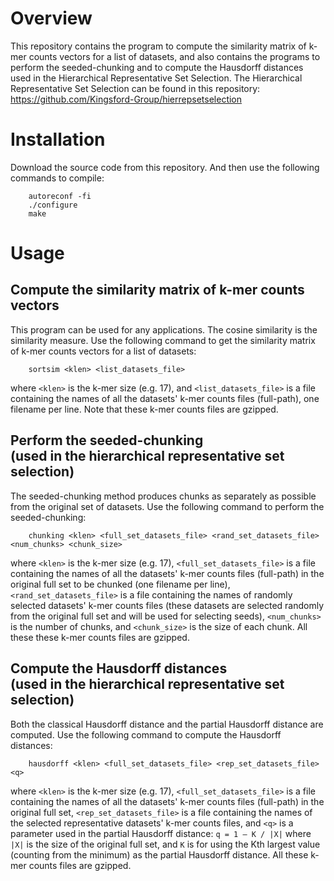 # Overview

This repository contains the program to compute the similarity matrix of k-mer counts vectors for a list of datasets, and also contains the programs to perform the seeded-chunking and to compute the Hausdorff distances used in the Hierarchical Representative Set Selection. The Hierarchical Representative Set Selection can be found in this repository: https://github.com/Kingsford-Group/hierrepsetselection
 

# Installation

Download the source code from this repository. And then use the following commands to compile:
```
    autoreconf -fi
    ./configure
    make
```

# Usage

## Compute the similarity matrix of k-mer counts vectors

This program can be used for any applications. The cosine similarity is the similarity measure. Use the following command to get the similarity matrix of k-mer counts vectors for a list of datasets:
```
    sortsim <klen> <list_datasets_file>
```
where `<klen>` is the k-mer size (e.g. 17), and `<list_datasets_file>` is a file containing the names of all the datasets' k-mer counts files (full-path), one filename per line. Note that these k-mer counts files are gzipped.


## Perform the seeded-chunking <br> (used in the hierarchical representative set selection)

The seeded-chunking method produces chunks as separately as possible from the original set of datasets. Use the following command to perform the seeded-chunking:
```
    chunking <klen> <full_set_datasets_file> <rand_set_datasets_file> <num_chunks> <chunk_size>
```

where `<klen>` is the k-mer size (e.g. 17), `<full_set_datasets_file>` is a file containing the names of all the datasets' k-mer counts files (full-path) in the original full set to be chunked (one filename per line), `<rand_set_datasets_file>` is a file containing the names of randomly selected datasets' k-mer counts files (these datasets are selected randomly from the original full set and will be used for selecting seeds), `<num_chunks>` is the number of chunks, and `<chunk_size>` is the size of each chunk. All these these k-mer counts files are gzipped.


## Compute the Hausdorff distances <br> (used in the hierarchical representative set selection)

Both the classical Hausdorff distance and the partial Hausdorff distance are computed.  Use the following command to compute the Hausdorff distances:
```
    hausdorff <klen> <full_set_datasets_file> <rep_set_datasets_file> <q>
```

where `<klen>` is the k-mer size (e.g. 17), `<full_set_datasets_file>` is a file containing the names of all the datasets' k-mer counts files (full-path) in the original full set, `<rep_set_datasets_file>` is a file containing the names of the selected representative datasets' k-mer counts files, and `<q>` is a parameter used in the partial Hausdorff distance: `q = 1 – K / |X|` where `|X|` is the size of the original full set, and `K` is for using the Kth largest value (counting from the minimum) as the partial Hausdorff distance. All these k-mer counts files are gzipped.


